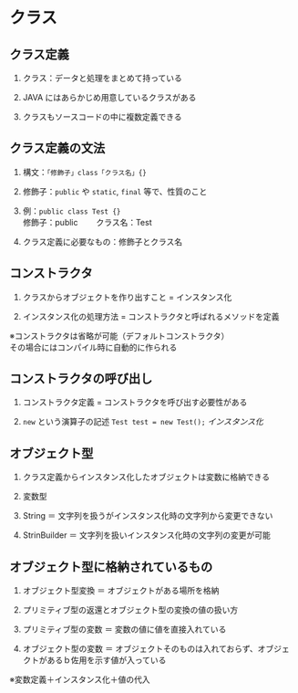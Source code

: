 # クラス

## クラス定義

1. クラス：データと処理をまとめて持っている

2. JAVA にはあらかじめ用意しているクラスがある

3. クラスもソースコードの中に複数定義できる

## クラス定義の文法

1. 構文：`「修飾子」class「クラス名」{}`

2. 修飾子：`public` や `static`, `final` 等で、性質のこと

3. 例：`public class Test {}`  
修飾子：public　　
クラス名：Test　　

4. クラス定義に必要なもの：修飾子とクラス名

## コンストラクタ

1. クラスからオブジェクトを作り出すこと = インスタンス化

2. インスタンス化の処理方法 = コンストラクタと呼ばれるメソッドを定義

※コンストラクタは省略が可能（デフォルトコンストラクタ）  
その場合にはコンパイル時に自動的に作られる

## コンストラクタの呼び出し

1. コンストラクタ定義 = コンストラクタを呼び出す必要性がある

2. `new` という演算子の記述
` Test test = new Test(); `
*インスタンス化*

## オブジェクト型

1. クラス定義からインスタンス化したオブジェクトは変数に格納できる

2. 変数型

  1. String ＝ 文字列を扱うがインスタンス化時の文字列から変更できない

  2. StrinBuilder ＝ 文字列を扱いインスタンス化時の文字列の変更が可能

## オブジェクト型に格納されているもの

1. オブジェクト型変換 ＝ オブジェクトがある場所を格納

2. プリミティブ型の返還とオブジェクト型の変換の値の扱い方

  1. プリミティブ型の変数 ＝ 変数の値に値を直接入れている
  
  2. オブジェクト型の変数 ＝ オブジェクトそのものは入れておらず、オブジェクトがあるｂ佐用を示す値が入っている
  
  ※変数定義＋インスタンス化＋値の代入
